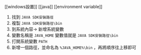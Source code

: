 
[[windows設置]] [[java]] [[environment variable]] 

1. 找到 `JAVA SDK安裝路徑`
2. 複製 `JAVA SDK安裝路徑\bin`
3. 到系統內容-> 新增系統變數
4. 變數名稱是 `JAVA_HOME` 變數值就是 `JAVA SDK安裝路徑\bin`
5. 打開系統變數 `PATH`
6. 新增一個路徑，並命名為 `%JAVA_HOME%\bin` ，再將順序往上移即可
